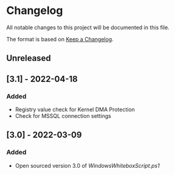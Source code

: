 
# Changelog
All notable changes to this project will be documented in this file.

The format is based on [Keep a Changelog](https://keepachangelog.com/en/1.0.0/).

## Unreleased

## [3.1] - 2022-04-18

### Added

* Registry value check for Kernel DMA Protection
* Check for MSSQL connection settings

## [3.0] - 2022-03-09

### Added

* Open sourced version 3.0 of *WindowsWhiteboxScript.ps1*